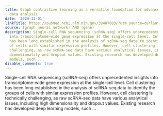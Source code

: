 ```yaml
---
title: Graph contrastive learning as a versatile foundation for advanced scRNA-seq
  data analysis
date: '2024-11-01'
linkTitle: https://pubmed.ncbi.nlm.nih.gov/39487083/?utm_source=curl&utm_medium=rss&utm_campaign=pubmed-2&utm_content=1x5bM_TNL8gjogAcnslpo2s2PbDe-61JVM2h9yowOYSiZ7Dkrt&fc=20220919211934&ff=20241103172120&v=2.18.0.post9+e462414
source: (graph neural network) AND (gene)
description: Single-cell RNA sequencing (scRNA-seq) offers unprecedented insights
  into transcriptome-wide gene expression at the single-cell level. Cell clustering
  has been long established in the analysis of scRNA-seq data to identify the groups
  of cells with similar expression profiles. However, cell clustering is technically
  challenging, as raw scRNA-seq data have various analytical issues, including high
  dimensionality and dropout values. Existing research has developed deep learning
  models, such ...
disable_comments: true
---
```

Single-cell RNA sequencing (scRNA-seq) offers unprecedented insights into transcriptome-wide gene expression at the single-cell level. Cell clustering has been long established in the analysis of scRNA-seq data to identify the groups of cells with similar expression profiles. However, cell clustering is technically challenging, as raw scRNA-seq data have various analytical issues, including high dimensionality and dropout values. Existing research has developed deep learning models, such ...